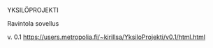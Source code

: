 YKSILÖPROJEKTI

Ravintola sovellus

v. 0.1 https://users.metropolia.fi/~kirillsa/YksiloProjekti/v0.1/html.html

